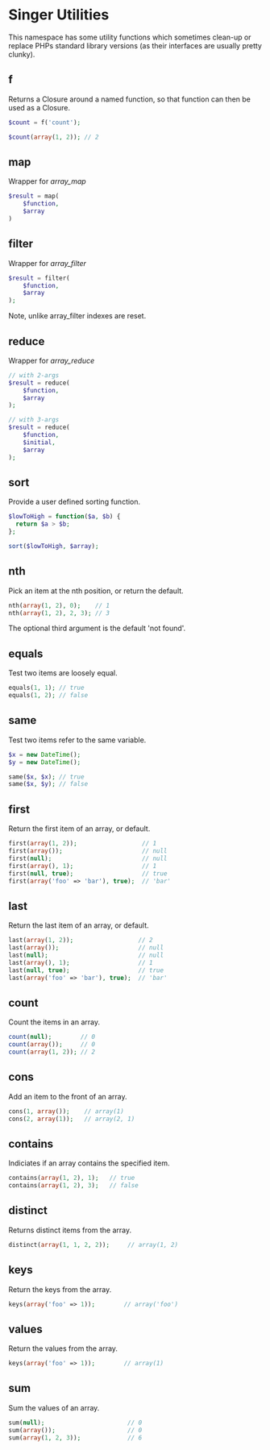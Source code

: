 
# Singer Utilities

This namespace has some utility functions which sometimes clean-up
or replace PHPs standard library versions (as their interfaces are
usually pretty clunky).

## f

Returns a Closure around a named function, so that function can then
be used as a Closure.

```php
$count = f('count');

$count(array(1, 2)); // 2
```

## map

Wrapper for *array_map*

```php
$result = map(
    $function,
    $array
)
```

## filter

Wrapper for *array_filter*

```php
$result = filter(
    $function,
    $array
);
```

Note, unlike array_filter indexes are reset.

## reduce

Wrapper for *array_reduce*

```php
// with 2-args
$result = reduce(
    $function,
    $array
);

// with 3-args
$result = reduce(
    $function,
    $initial,
    $array
);
```

## sort

Provide a user defined sorting function.

```php
$lowToHigh = function($a, $b) {
  return $a > $b;
};

sort($lowToHigh, $array);
```

## nth

Pick an item at the nth position, or return the default.

```php
nth(array(1, 2), 0);    // 1
nth(array(1, 2), 2, 3); // 3
```

The optional third argument is the default 'not found'.

## equals

Test two items are loosely equal.

```php
equals(1, 1); // true
equals(1, 2); // false
```

## same

Test two items refer to the same variable.

```php
$x = new DateTime();
$y = new DateTime();

same($x, $x); // true
same($x, $y); // false
```

## first

Return the first item of an array, or default.

```php
first(array(1, 2));                  // 1
first(array());                      // null
first(null);                         // null
first(array(), 1);                   // 1
first(null, true);                   // true
first(array('foo' => 'bar'), true);  // 'bar'
```

## last

Return the last item of an array, or default.

```php
last(array(1, 2));                  // 2
last(array());                      // null
last(null);                         // null
last(array(), 1);                   // 1
last(null, true);                   // true
last(array('foo' => 'bar'), true);  // 'bar'
```

## count

Count the items in an array.

```php
count(null);        // 0
count(array());     // 0
count(array(1, 2)); // 2
```

## cons

Add an item to the front of an array.

```php
cons(1, array());    // array(1)
cons(2, array(1));   // array(2, 1)
```

## contains

Indiciates if an array contains the specified item.

```php
contains(array(1, 2), 1);   // true
contains(array(1, 2), 3);   // false
```

## distinct

Returns distinct items from the array.

```php
distinct(array(1, 1, 2, 2));     // array(1, 2)
```

## keys

Return the keys from the array.

```php
keys(array('foo' => 1));        // array('foo')
```

## values

Return the values from the array.

```php
keys(array('foo' => 1));        // array(1)
```

## sum

Sum the values of an array.

```php
sum(null);                       // 0
sum(array());                    // 0
sum(array(1, 2, 3));             // 6
```

